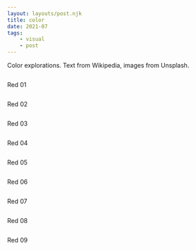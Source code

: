 ```yaml
---
layout: layouts/post.njk
title: color
date: 2021-07
tags: 
    - visual
    - post
---
```


<p class="text">
Color explorations. Text from Wikipedia, images from Unsplash.
</p>

<div class="grid-container">
    <div class="grid-item">
        <img src="{{ '/assets/styles/img/red-1.jpg' | url }}" alt=""/>
        <p>Red 01</p>
    </div>
    <div class="grid-item">
        <img src="{{ '/assets/styles/img/red-2.jpg' | url }}" alt=""/>
        <p>Red 02</p>
    </div>
    <div class="grid-item">
        <img src="{{ '/assets/styles/img/red-3.jpg' | url }}" alt=""/>
        <p>Red 03</p>
    </div> 
</div>

<div class="grid-container">
    <div class="grid-item">
        <img src="{{ '/assets/styles/img/red-4.jpg' | url }}" alt=""/>
        <p>Red 04</p>
    </div>
    <div class="grid-item">
        <img src="{{ '/assets/styles/img/red-5.jpg' | url }}" alt=""/>
        <p>Red 05</p>
    </div>
    <div class="grid-item">
        <img src="{{ '/assets/styles/img/red-6.jpg' | url }}" alt=""/>
        <p>Red 06</p>
    </div> 
</div>

<div class="grid-container">
    <div class="grid-item">
        <img src="{{ '/assets/styles/img/red-7.jpg' | url }}" alt=""/>
        <p>Red 07</p>
    </div>
    <div class="grid-item">
        <img src="{{ '/assets/styles/img/red-8.jpg' | url }}" alt=""/>
        <p>Red 08</p>
    </div>
    <div class="grid-item">
        <img src="{{ '/assets/styles/img/red-9.jpg' | url }}" alt=""/>
        <p>Red 09</p>
    </div> 
</div>



